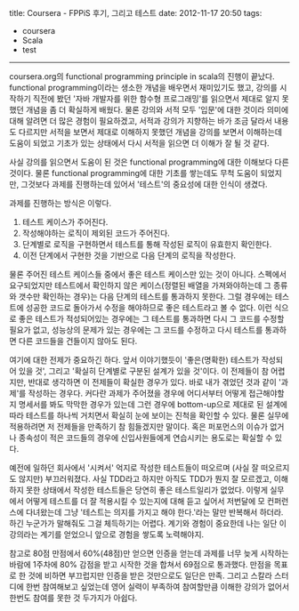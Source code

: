 title: Coursera - FPPiS 후기, 그리고 테스트
date: 2012-11-17 20:50
tags:
- coursera
- Scala
- test
---

coursera.org의 functional programming principle in scala의 진행이 끝났다. functional programming이라는 생소한 개념을 배우면서 재미있기도 했고, 강의를 시작하기 직전에 봤던 '자바 개발자를 위한 함수형 프로그래밍'를 읽으면서 제대로 알지 못했던 개념을 좀 더 확실하게 배웠다. 물론 강의와 서적 모두 '입문'에 대한 것이라 의미에 대해 알려면 더 많은 경험이 필요하겠고, 서적과 강의가 지향하는 바가 조금 달라서 내용도 다르지만 서적을 보면서 제대로 이해하지 못했던 개념을 강의를 보면서 이해하는데 도움이 되었고 기초가 있는 상태에서 다시 서적을 읽으면 더 이해가 잘 될 것 같다. 

사실 강의를 읽으면서 도움이 된 것은 functional programming에 대한 이해보다 다른 것이다. 물론 functional programming에 대한 기초를 쌓는데도 무척 도움이 되었지만, 그것보다 과제를 진행하는데 있어서 '테스트'의 중요성에 대한 인식이 생겼다.

과제를 진행하는 방식은 이렇다.
1. 테스트 케이스가 주어진다.
2. 작성해야하는 로직이 제외된 코드가 주어진다.
3. 단계별로 로직을 구현하면서 테스트를 통해 작성된 로직이 유효한지 확인한다.
4. 이전 단계에서 구현한 것을 기반으로 다음 단계의 로직을 작성한다.

물론 주어진 테스트 케이스들 중에서 좋은 테스트 케이스만 있는 것이 아니다. 스펙에서 요구되었지만 테스트에서 확인하지 않은 케이스(정렬된 배열을 가져와야하는데 그 종류와 갯수만 확인하는 경우)는 다음 단계의 테스트를 통과하지 못한다. 그럴 경우에는 테스트에 성공한 코드로 돌아가서 수정을 해야하므로 좋은 테스트라고 볼 수 없다. 이런 식으로 좋은 테스트가 적성되어있는 경우에는 그 테스트를 통과하면 다시 그 코드를 수정할 필요가 없고, 성능상의 문제가 있는 경우에는 그 코드를 수정하고 다시 테스트를 통과하면 다른 코드들을 건들이지 않아도 된다.

여기에 대한 전제가 중요하긴 하다. 앞서 이야기했듯이 '좋은(명확한) 테스트가 작성되어 있을 것', 그리고 '확실히 단계별로 구분된 설계가 있을 것'이다. 이 전제들이 참 어렵지만, 반대로 생각하면 이 전제들이 확실한 경우가 있다. 바로 내가 겪었던 것과 같이 '과제'를 작성하는 경우다. 커다란 과제가 주어졌을 경우에 어디서부터 어떻게 접근해야할지 명세서를 봐도 막막한 경우가 있는데 그런 경우에 bottom-up으로 제대로 된 설계에 따라 테스트를 하나씩 거치면서 확실히 눈에 보이는 진척을 확인할 수 있다. 물론 실무에 적용하려면 저 전제들을 만족하기 참 힘들겠지만 말이다. 혹은 퍼포먼스의 이슈가 없거나 종속성이 적은 코드들의 경우에 신입사원들에게 연습시키는 용도로는 확실할 수 있다.

예전에 일하던 회사에서 '시켜서' 억지로 작성한 테스트들이 떠오르며 (사실 잘 떠오르지도 않지만) 부끄러워졌다. 사실 TDD라고 하지만 아직도 TDD가 뭔지 잘 모르겠고, 이해하지 못한 상태에서 작성한 테스트들은 당연히 좋은 테스트일리가 없었다. 이렇게 실무에서 어떻게 테스트를 더 잘 적용시킬 수 있는지에 대해 듣고 싶어서 저번달에 모 컨퍼런스에 다녀왔는데 그냥 '테스트는 의지를 가지고 해야 한다.'라는 말만 반복해서 하더라. 하긴 누군가가 말해줘도 그걸 체득하기는 어렵다. 계기와 경험이 중요한데 나는 일단 이 강의라는 계기를 얻었으니 앞으로 경험을 쌓도록 노력해야지.

참고로 80점 만점에서 60%(48점)만 얻으면 인증을 얻는데 과제를 너무 늦게 시작하는 바람에 1주차에 80% 감점을 받고 시작한 것을 합쳐서 69점으로 통과했다. 만점을 목표로 한 것에 비하면 부끄럽지만 인증을 받은 것만으로도 일단은 만족. 그리고 스칼라 스터디에 한번 참여해보고 싶었는데 영어 실력이 부족하여 참여할만큼 이해한 강의가 없어서 한번도 참여를 못한 것 두가지가 아쉽다.

